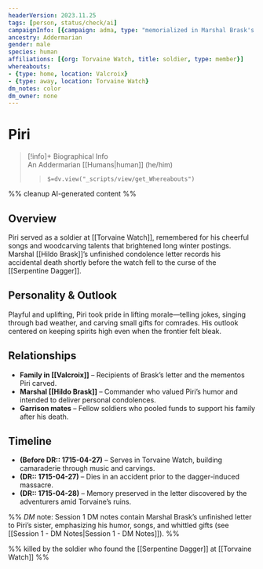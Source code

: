 ```yaml
---
headerVersion: 2023.11.25
tags: [person, status/check/ai]
campaignInfo: [{campaign: adma, type: "memorialized in Marshal Brask's letter recovered at Torvaine Watch", date: 1715-04-28}]
ancestry: Addermarian
gender: male
species: human
affiliations: [{org: Torvaine Watch, title: soldier, type: member}]
whereabouts: 
- {type: home, location: Valcroix}
- {type: away, location: Torvaine Watch}
dm_notes: color
dm_owner: none
---
```

# Piri
>[!info]+ Biographical Info  
> An Addermarian [[Humans|human]] (he/him)  
>> `$=dv.view("_scripts/view/get_Whereabouts")`

%% cleanup AI-generated content %%
## Overview
Piri served as a soldier at [[Torvaine Watch]], remembered for his cheerful songs and woodcarving talents that brightened long winter postings. Marshal [[Hildo Brask]]’s unfinished condolence letter records his accidental death shortly before the watch fell to the curse of the [[Serpentine Dagger]].

## Personality & Outlook
Playful and uplifting, Piri took pride in lifting morale—telling jokes, singing through bad weather, and carving small gifts for comrades. His outlook centered on keeping spirits high even when the frontier felt bleak.

## Relationships
- **Family in [[Valcroix]]** – Recipients of Brask’s letter and the mementos Piri carved.  
- **Marshal [[Hildo Brask]]** – Commander who valued Piri’s humor and intended to deliver personal condolences.  
- **Garrison mates** – Fellow soldiers who pooled funds to support his family after his death.

## Timeline
- **(Before DR:: 1715-04-27)** – Serves in Torvaine Watch, building camaraderie through music and carvings.  
- **(DR:: 1715-04-27)** – Dies in an accident prior to the dagger-induced massacre.  
- **(DR:: 1715-04-28)** – Memory preserved in the letter discovered by the adventurers amid Torvaine’s ruins.

%% _DM_ note: Session 1 DM notes contain Marshal Brask’s unfinished letter to Piri’s sister, emphasizing his humor, songs, and whittled gifts (see [[Session 1 - DM Notes|Session 1 - DM Notes]]). %%

%% killed by the soldier who found the [[Serpentine Dagger]] at [[Torvaine Watch]] %%
